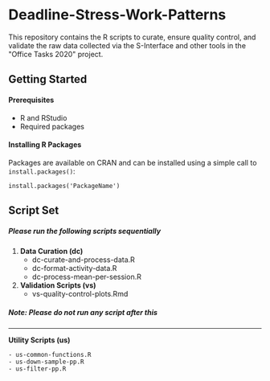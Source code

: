 # Deadline-Stress-Work-Patterns
This repository contains the R scripts to curate, ensure quality control, and validate the raw data collected
via the S-Interface and other tools in the "Office Tasks 2020" project.


## Getting Started

#### Prerequisites
- R and RStudio
- Required packages

#### Installing R Packages
Packages are available on CRAN and can be installed using a simple call to `install.packages()`:

    install.packages('PackageName')
	
	
## Script Set
##### Please run the following scripts sequentially
1. **Data Curation (dc)**
	- dc-curate-and-process-data.R
	- dc-format-activity-data.R
	- dc-process-mean-per-session.R
2. **Validation Scripts (vs)**
	- vs-quality-control-plots.Rmd



##### Note: Please do not run any script after this
-------------------------------------------------------------------------------------------------------------
**Utility Scripts (us)**

	- us-common-functions.R
	- us-down-sample-pp.R
	- us-filter-pp.R
